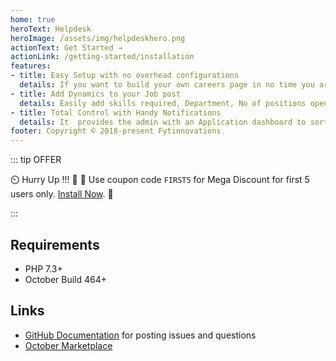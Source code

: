 ```yaml
---
home: true
heroText: Helpdesk
heroImage: /assets/img/helpdeskhero.png
actionText: Get Started →
actionLink: /getting-started/installation
features:
- title: Easy Setup with no overhead configurations
  details: If you want to build your own careers page in no time you are the right place.One click setup of your own careers page.
- title: Add Dynamics to your Job post
  details: Easily add skills required, Department, No of positions open  and job description to a job post.Create categories such as full time, part time, remote etc for your job post.
- title: Total Control with Handy Notifications
  details: It  provides the admin with an Application dashboard to sort and view all the applications.It also allows you to turn on email notifcations for an application recieved, for as many email addresses you wish.
footer: Copyright © 2018-present Fytinnovations
---
```


::: tip OFFER

 :timer_clock: Hurry Up !!! :tada: :confetti_ball: Use coupon code `FIRST5` for Mega Discount for first 5 users only. [Install Now](https://octobercms.com/plugin/fytinnovations-helpdesk).  :tada:

:::

## Requirements

- PHP 7.3+
- October Build 464+

## Links

- [GitHub Documentation](https://github.com/fytinnovations/oc-helpdesk) for posting issues and questions
- [October Marketplace](https://octobercms.com/plugin/fytinnovations-helpdesk)
